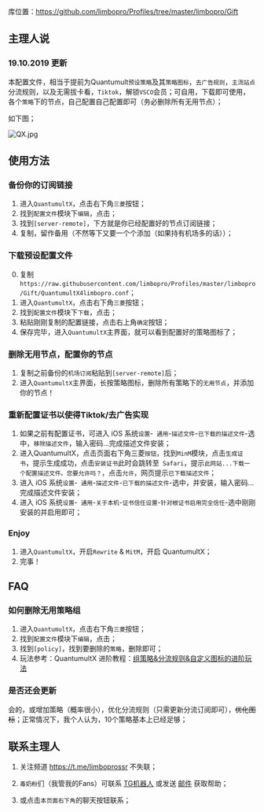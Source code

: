 库位置：https://github.com/limbopro/Profiles/tree/master/limbopro/Gift

## 主理人说
### 19.10.2019 更新

本配置文件，相当于提前为Quantumult`预设策略`及其`策略图标`，`去广告规则`，`主流站点`分流规则，以及无需拔卡看，`Tiktok`，解锁`VSCO`会员；可自用，下载即可使用，各个`策略`下的节点，自己配置自己配置即可（务必删除所有无用节点）；

如下图；



![QX.jpg][1]


## 使用方法
### 备份你的订阅链接
1. 进入`QuantumultX`，点击右下角`三菱`按钮；
2. 找到`配置文件`模块下`编辑`，点击；
3. 找到`[server-remote]`，下方就是你已经配置好的节点订阅链接；
4. 复制，留作备用（不然等下又要一个个添加（如果持有机场多的话））；

### 下载预设配置文件
0. 复制`https://raw.githubusercontent.com/limbopro/Profiles/master/limbopro/Gift/QuantumultX4limbopro.conf`；
1. 进入`QuantumultX`，点击右下角`三菱`按钮；
2. 找到`配置文件`模块下`下载`，点击；
3. 粘贴刚刚复制的配置链接，点击右上角`确定`按钮；
4. 保存完毕，进入`QuantumultX`主界面，就可以看到配置好的策略图标了；

### 删除无用节点，配置你的节点
1. 复制之前备份的`机场订阅`粘贴到`[server-remote]`后；
2. 进入`QuantumultX`主界面，长按策略图标，删除所有策略下的`无用节点`，并添加你的节点！

### 重新配置证书以使得Tiktok/去广告实现
1. 如果之前有配置证书，可进入 iOS 系统`设置`-` 通用`-`描述文件`-`已下载的描述文件`-选中，`移除描述文件`，输入密码...完成描述文件安装；
2. 进入QuantumultX，点击页面右下角三菱`按钮`，找到`MinM`模块，点击`生成证书`，提示生成成功，点击`安装证书`此时会跳转至` Safari`，提示`此网站...下载一个配置描述文件。您要允许吗？`，点击`允许`，网页提示`已下载描述文件`；
3. 进入 iOS 系统`设置`-` 通用`-`描述文件`-`已下载的描述文件`-选中，并安装，输入密码...完成描述文件安装；
4. 进入 iOS 系统`设置`-` 通用`-`关于本机`-`证书信任设置`-`针对根证书启用完全信任`-选中刚刚安装的并启用即可；

### Enjoy

1. 进入`QuantumultX`，开启`Rewrite` & `MitM`，开启 QuantumultX；
2. 完事！


## FAQ
### 如何删除无用策略组
1. 进入`QuantumultX`，点击右下角`三菱`按钮；
2. 找到`配置文件`模块下`编辑`，点击；
3. 找到`[policy]`，找到要删除的`策略`，删除即可；
4. 玩法参考：QuantumultX 进阶教程：[组策略&分流规则&自定义图标的进阶玩法](https://limbopro.xyz/archives/3846.html)  

### 是否还会更新
会的，或增加策略（概率很小），优化分流规则（只需更新分流订阅即可），~~优化图标~~；正常情况下，我个人认为，10个策略基本上已经足够；

## 联系主理人

1. 关注频道 https://t.me/limboprossr 不失联；
2. `毒奶粉`们（我管我的Fans）可联系 [TG机器人](https://limbopro.xyz/usr/uploads/2019/10/3453243330.png) 或发送 [邮件](https://limbopro.xyz/usr/uploads/2019/10/3453243330.png) 获取帮助；

3. 或点击`本页面右下角`的聊天按钮联系；

  [1]: https://raw.githubusercontent.com/limbopro/Profiles/master/limbopro/Gift/QX.jpg
